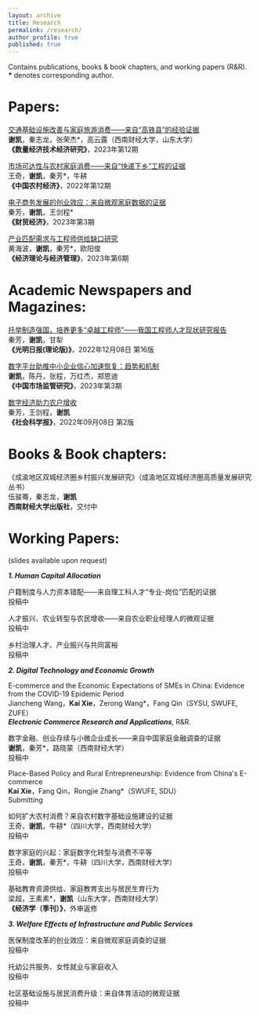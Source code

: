 ```yaml
---
layout: archive
title: Research
permalink: /research/
author_profile: true
published: true
---
```


Contains publications, books & book chapters, and working papers (R&R).<br>
**\*** denotes corresponding author.

Papers: 
======
[交通基础设施改善与家庭旅游消费——来自“高铁县”的经验证据](https://kns.cnki.net/kcms2/article/abstract?v=3uoqIhG8C45S0n9fL2suRadTyEVl2pW9UrhTDCdPD64IA6cfqkuuZwo38F5tCK_4tgCZN1wj3h3oBdu-TBhb_FBHX9Qp1qxa&uniplatform=NZKPT)<br>
**谢凯**，秦志龙，张荣杰*，高云露（西南财经大学，山东大学）<br>
**《数量经济技术经济研究》**，2023年第12期

[市场可达性与农村家庭消费——来自“快递下乡”工程的证据](http://crecrs-zgncjj.ajcass.org/Magazine/Show/84492)<br>
王奇，**谢凯**，秦芳*，牛耕<br>
**《中国农村经济》**，2022年第12期

[电子商务发展的创业效应：来自微观家庭数据的证据](http://cmjj.ajcass.org/Magazine/Show?ID=939)<br>
秦芳，**谢凯**，王剑程*<br>
**《财贸经济》**，2023年第3期

[产业匹配需求与工程师供给缺口研究](https://kns.cnki.net/kcms2/article/abstract?v=3uoqIhG8C44YLTlOAiTRKibYlV5Vjs7ioT0BO4yQ4m_mOgeS2ml3UAdMqQkwSXjJ94fURQO5KTdm6F3belbEgO41CnIeNPId&uniplatform=NZKPT)<br>
黄海波，**谢凯**，秦芳*，欧阳俊<br>
**《经济理论与经济管理》**，2023年第6期

Academic Newspapers and Magazines: 
======
[托举制造强国，培养更多“卓越工程师”——我国工程师人才现状研究报告](https://epaper.gmw.cn/gmrb/html/2022-12/08/nw.D110000gmrb_20221208_1-16.htm)<br>
秦芳，**谢凯**，甘犁<br>
**《光明日报(理论版)》**，2022年12月08日 第16版

[数字平台助推中小企业信心加速恢复：趋势和机制](https://kns.cnki.net/kcms2/article/abstract?v=3uoqIhG8C44YLTlOAiTRKibYlV5Vjs7ioT0BO4yQ4m_mOgeS2ml3UDrL-YceOCIulxFoR5-cuTv4Vkd-dCYxIyF81ezJlt7M&uniplatform=NZKPT)<br>
**谢凯**，陈丹，张程，万红杰，郑思迪<br>
**《中国市场监管研究》**，2023年第3期

[数字经济助力农户增收](http://epaper.routeryun.com/Article/index/aid/7163431.html)<br>
秦芳，王剑程，**谢凯**<br>
**《社会科学报》**，2022年09月08日 第2版

Books & Book chapters: 
======
《成渝地区双城经济圈乡村振兴发展研究》（成渝地区双城经济圈高质量发展研究丛书）<br>
伍骏骞，秦志龙，**谢凯**<br>
**西南财经大学出版社**，交付中

Working Papers:
======
(slides available upon request)

_**1. Human Capital Allocation**_

户籍制度与人力资本错配——来自理工科人才“专业-岗位”匹配的证据<br>
投稿中

人才振兴、农业转型与农民增收——来自农业职业经理人的微观证据<br>
投稿中

乡村治理人才、产业振兴与共同富裕<br>
投稿中






_**2. Digital Technology and Economic Growth**_




E-commerce and the Economic Expectations of SMEs in China: Evidence from the COVID-19 Epidemic Period<br>
Jiancheng Wang，**Kai Xie**，Zerong Wang*，Fang Qin（SYSU, SWUFE, ZUFE）<br>
_**Electronic Commerce Research and Applications**_, R&R.

数字金融、创业存续与小微企业成长——来自中国家庭金融调查的证据<br>
**谢凯**，秦芳*，路晓蒙（西南财经大学）<br>
投稿中

Place-Based Policy and Rural Entrepreneurship: Evidence from China's E-commerce<br>
**Kai Xie**，Fang Qin，Rongjie Zhang*（SWUFE, SDU）<br>
Submitting

如何扩大农村消费？来自农村数字基础设施建设的证据<br>
王奇，**谢凯**，牛耕*（四川大学，西南财经大学）<br>
投稿中

数字家庭的兴起：家庭数字化转型与消费不平等<br>
王奇，**谢凯**，秦芳*，牛耕（四川大学，西南财经大学）<br>
投稿中




基础教育资源供给、家庭教育支出与居民生育行为<br>
梁超，王素素*，**谢凯**（山东大学，西南财经大学）<br>
**《经济学（季刊）》**，外审返修



_**3. Welfare Effects of Infrastructure and Public Services**_

医保制度改革的创业效应：来自微观家庭调查的证据<br>
投稿中

托幼公共服务、女性就业与家庭收入<br>
投稿中

社区基础设施与居民消费升级：来自体育活动的微观证据<br>
投稿中

